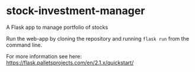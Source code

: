 # stock-investment-manager
A Flask app to manage portfolio of stocks


Run the web-app by cloning the repository and running `flask run` from the command line. 

For more information see here: https://flask.palletsprojects.com/en/2.1.x/quickstart/

